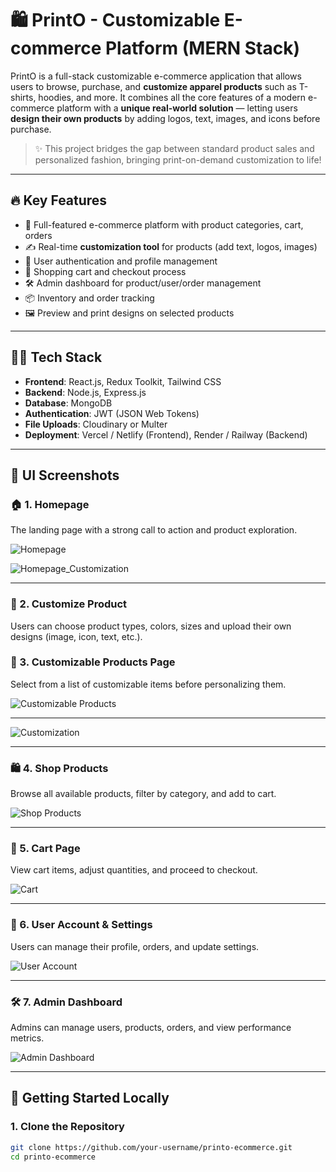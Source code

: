 # 🛍️ PrintO - Customizable E-commerce Platform (MERN Stack)

PrintO is a full-stack customizable e-commerce application that allows users to browse, purchase, and **customize apparel products** such as T-shirts, hoodies, and more. It combines all the core features of a modern e-commerce platform with a **unique real-world solution** — letting users **design their own products** by adding logos, text, images, and icons before purchase.

> ✨ This project bridges the gap between standard product sales and personalized fashion, bringing print-on-demand customization to life!

---

## 🔥 Key Features

- 🧾 Full-featured e-commerce platform with product categories, cart, orders
- ✍️ Real-time **customization tool** for products (add text, logos, images)
- 👤 User authentication and profile management
- 🛒 Shopping cart and checkout process
- 🛠️ Admin dashboard for product/user/order management
- 📦 Inventory and order tracking
- 🖼️ Preview and print designs on selected products

---

## 🧑‍💻 Tech Stack

- **Frontend**: React.js, Redux Toolkit, Tailwind CSS
- **Backend**: Node.js, Express.js
- **Database**: MongoDB
- **Authentication**: JWT (JSON Web Tokens)
- **File Uploads**: Cloudinary or Multer
- **Deployment**: Vercel / Netlify (Frontend), Render / Railway (Backend)

---

## 📸 UI Screenshots

### 🏠 1. Homepage

The landing page with a strong call to action and product exploration.

![Homepage](https://github.com/Niraj-Hitpump/printo/blob/main/frontend/printo/public/printo%20images/Homepage1.png)

![Homepage_Customization](https://github.com/Niraj-Hitpump/printo/blob/main/frontend/printo/public/printo%20images/Homepage2.png)

---

### 🎨 2. Customize Product

Users can choose product types, colors, sizes and upload their own designs (image, icon, text, etc.).


### 👕 3. Customizable Products Page

Select from a list of customizable items before personalizing them.

![Customizable Products](https://github.com/Niraj-Hitpump/printo/blob/main/frontend/printo/public/printo%20images/Customizable_products.png)

---

![Customization](https://github.com/Niraj-Hitpump/printo/blob/main/frontend/printo/public/printo%20images/Customization.png)

---



### 🛍️ 4. Shop Products

Browse all available products, filter by category, and add to cart.

![Shop Products](https://github.com/Niraj-Hitpump/printo/blob/main/frontend/printo/public/printo%20images/Prdoducts.png)

---

### 🛒 5. Cart Page

View cart items, adjust quantities, and proceed to checkout.

![Cart](https://github.com/Niraj-Hitpump/printo/blob/main/frontend/printo/public/printo%20images/cart.png)

---

### 👤 6. User Account & Settings

Users can manage their profile, orders, and update settings.

![User Account](http://github.com/Niraj-Hitpump/printo/blob/main/frontend/printo/public/printo%20images/UserAccount.png)

---

### 🛠️ 7. Admin Dashboard

Admins can manage users, products, orders, and view performance metrics.

![Admin Dashboard](https://github.com/Niraj-Hitpump/printo/blob/main/frontend/printo/public/printo%20images/Admin_Homepage.png)

---

## 🚀 Getting Started Locally

### 1. Clone the Repository

```bash
git clone https://github.com/your-username/printo-ecommerce.git
cd printo-ecommerce
